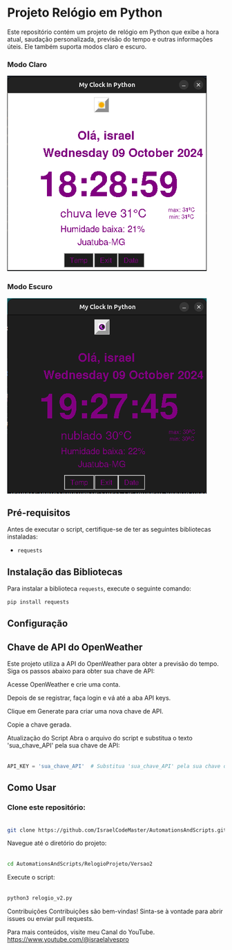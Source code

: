 # Projeto Relógio em Python

Este repositório contém um projeto de relógio em Python que exibe a hora atual, saudação personalizada, previsão do tempo e outras informações úteis. Ele também suporta modos claro e escuro.

### Modo Claro
![Relógio em Modo Claro](https://github.com/IsraelCodeMaster/AutomationsAndScripts/blob/58938a5418864949ee476091f7e6a1cbd4d4a68a/Relogio_Python/Versao2/Screenshot%20from%202024-10-09%2018-29-14.png)

### Modo Escuro
![Relógio em Modo Escuro](https://github.com/IsraelCodeMaster/AutomationsAndScripts/blob/fb65efdf6a3e6ef4dcdff32d7b5406bb872db996/Relogio%20em%20python/Versao2/Screenshot%20from%202024-10-09%2019-27-51.png)


## Pré-requisitos

Antes de executar o script, certifique-se de ter as seguintes bibliotecas instaladas:

- `requests`

## Instalação das Bibliotecas

Para instalar a biblioteca `requests`, execute o seguinte comando:

```sh
pip install requests
```

## Configuração 

## Chave de API do OpenWeather 

Este projeto utiliza a API do OpenWeather para obter a previsão do tempo. Siga os passos abaixo para obter sua chave de API:

Acesse OpenWeather e crie uma conta.

Depois de se registrar, faça login e vá até a aba API keys.

Clique em Generate para criar uma nova chave de API.

Copie a chave gerada.

Atualização do Script
Abra o arquivo do script e substitua o texto 'sua_chave_API' pela sua chave de API:

```python

API_KEY = 'sua_chave_API'  # Substitua 'sua_chave_API' pela sua chave de API
```
## Como Usar

### Clone este repositório:
```sh

git clone https://github.com/IsraelCodeMaster/AutomationsAndScripts.git
```
Navegue até o diretório do projeto:
```sh

cd AutomationsAndScripts/RelogioProjeto/Versao2
```
Execute o script:
```sh

python3 relogio_v2.py
```

Contribuições
Contribuições são bem-vindas! Sinta-se à vontade para abrir issues ou enviar pull requests.

Para mais conteúdos, visite meu Canal do YouTube. https://www.youtube.com/@israelalvespro
